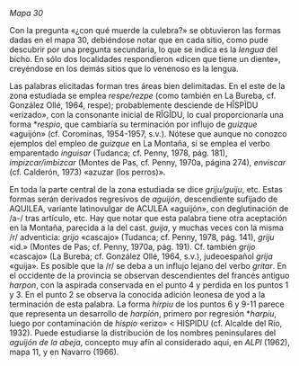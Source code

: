 *Mapa 30*

Con la pregunta «¿con qué muerde la culebra?» se obtuvieron las formas dadas en el mapa 30, debiéndose notar que en cada sitio, como pude descubrir por una pregunta secundaria, lo que se indica es la *lengua* del bicho. En sólo dos localidades respondieron «dicen que tiene un diente», creyéndose en los demás sitios que lo venenoso es la lengua. 

Las palabras elicitadas forman tres áreas bien delimitadas. En el este de la zona estudiada se emplea *respe/rezpe* (como también en La Bureba, cf. González Ollé, 1964, respe); probablemente desciende de HĬSPĬDU «erizado», con la consonante inicial de RĬGĬDU, lo cual proporcionaría una forma **respio*, que cambiaría su terminación por influjo de *guizque* «aguijón» (cf. Corominas, 1954-1957, s.v.). Nótese que aunque no conozco ejemplos del empleo de *guizque* en La Montaña, sí se emplea el verbo emparentado *inguisar* (Tudanca; cf. Penny, 1978, pág. 181), *impizcar/imbizcar* (Montes de Pas, cf. Penny, 1970a, página 274), *enviscar* (cf. Calderón, 1973) «azuzar (los perros)».

En toda la parte central de la zona estudiada se dice *griju/guiju*, etc. Estas formas serán derivados regresivos de *aguijón*, descendiente sufijado de AQUILEA, variante latinovulgar de ACULEA «aguijón», con deglutinación de /a-/ tras artículo, etc. Hay que notar que esta palabra tiene otra aceptación en la Montaña, parecida a la del cast. *guija*, y muchas veces con la misma /r/ adventicia: *grijo* «cascajo» (Tudanca; cf. Penny, 1978, pág. 141), *griju* «id.» (Montes de Pas; cf. Penny, 1970a, pág. 191). Cf. también *grijo* «cascajo» (La Bureba; cf. González Ollé, 1964, s.v.), judeoespañol *grija* «guija». Es posible que la /r/ se deba a un influjo lejano del verbo *gritar*. 
En el occidente de la provincia se observan descendientes del francés antiguo *harpon*, con la aspirada conservada en el punto 4 y perdida en los puntos 1 y 3. En el punto 2 se observa la conocida adición leonesa de yod a la terminación de esta palabra. La forma *hirpiu* de los puntos 6 y 9-11 parece que representa un desarrollo de *harpión*, primero por regresión **harpiu*, luego por contaminación de *hispio* «erizo» < HISPIDU (cf. Alcalde del Río, 1932). 
Puede estudiarse la distribución de los nombres peninsulares del *aguijón de la abeja*, concepto muy afín al considerado aquí, en *ALPI* (1962), mapa 11, y en Navarro (1966). 